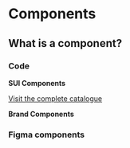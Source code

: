 # Components

<!-- Lo que se espera de esta sección:
- El enfoque de nuestros componentes, y las capas que tenemos:
    - SUI
    - Adevinta components 
    - Brand components
    - etc -->

## What is a component?

### Code

**SUI Components**

[Visit the complete catalogue](https://sui-components.vercel.app/)

**Brand Components**

### Figma components

